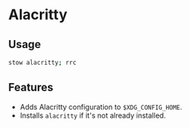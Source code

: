 # Alacritty

## Usage

```sh
stow alacritty; rrc
```

## Features

- Adds Alacritty configuration to `$XDG_CONFIG_HOME`.
- Installs `alacritty` if it's not already installed.
